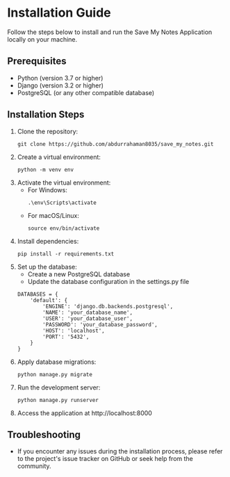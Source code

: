 # Installation Guide

Follow the steps below to install and run the Save My Notes Application locally on your machine.

## Prerequisites
- Python (version 3.7 or higher)
- Django (version 3.2 or higher)
- PostgreSQL (or any other compatible database)

## Installation Steps
1. Clone the repository:
   ```
   git clone https://github.com/abdurrahaman8035/save_my_notes.git
   ```
2. Create a virtual environment:
   ```
   python -m venv env
   ```
3. Activate the virtual environment:
   - For Windows:
     ```
     .\env\Scripts\activate
     ```
   - For macOS/Linux:
     ```
     source env/bin/activate
     ```
4. Install dependencies:
   ```
   pip install -r requirements.txt
   ```
5. Set up the database:
   - Create a new PostgreSQL database
   - Update the database configuration in the settings.py file
   ```
   DATABASES = {
       'default': {
           'ENGINE': 'django.db.backends.postgresql',
           'NAME': 'your_database_name',
           'USER': 'your_database_user',
           'PASSWORD': 'your_database_password',
           'HOST': 'localhost',
           'PORT': '5432',
       }
   }
   ```
6. Apply database migrations:
   ```
   python manage.py migrate
   ```
7. Run the development server:
   ```
   python manage.py runserver
   ```
8. Access the application at http://localhost:8000


## Troubleshooting
- If you encounter any issues during the installation process, please refer to the project's issue tracker on GitHub or seek help from the community.
```